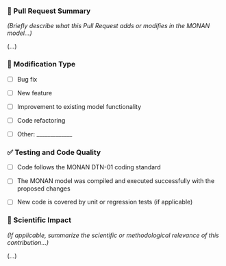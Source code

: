### 📝 Pull Request Summary

_(Briefly describe what this Pull Request adds or modifies in the MONAN model...)_

(...)

### 🔧 Modification Type

- [ ] Bug fix  
- [ ] New feature  
- [ ] Improvement to existing model functionality  
- [ ] Code refactoring  
- [ ] Other: _____________


### ✅ Testing and Code Quality

- [ ] Code follows the MONAN DTN-01 coding standard  
- [ ] The MONAN model was compiled and executed successfully with the proposed changes
- [ ] New code is covered by unit or regression tests (if applicable)


### 🧪 Scientific Impact

_(If applicable, summarize the scientific or methodological relevance of this contribution...)_

(...)
